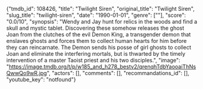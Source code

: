 {"tmdb_id": 108426, "title": "Twilight Siren", "original_title": "Twilight Siren", "slug_title": "twilight-siren", "date": "1990-01-01", "genre": [""], "score": "0.0/10", "synopsis": "Wendy and Jay hunt for relics in the woods and find a skull and mystic tablet. Discovering these somehow releases the ghost Joan from the clutches of the evil Demon King, a transgender demon that enslaves ghosts and forces them to collect human hearts for him before they can reincarnate. The Demon sends his posse of girl ghosts to collect Joan and eliminate the interfering mortals, but is thwarted by the timely intervention of a master Taoist priest and his two disciples.", "image": "https://image.tmdb.org/t/p/w185_and_h278_bestv2/qrenqhTdbYaooaiThNsQwwQo9wR.jpg", "actors": [], "comments": [], "recommandations_id": [], "youtube_key": "notfound"}